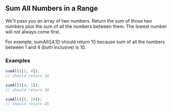 ## Sum All Numbers in a Range

We'll pass you an array of two numbers. Return the sum of those two numbers plus the sum of all the numbers between them. The lowest number will not always come first.

For example, sumAll([4,1]) should return 10 because sum of all the numbers between 1 and 4 (both inclusive) is 10.

### Examples

```javascript
sumAll([1, 4]);
// should return 10
```

```javascript
sumAll([4, 1]);
// should return 10
```

```javascript
sumAll([5, 10]);
// should return 45
```
